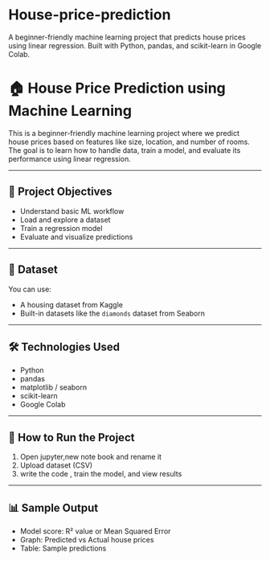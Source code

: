 # House-price-prediction
A beginner-friendly machine learning project that predicts house prices using linear regression. Built with Python, pandas, and scikit-learn in Google Colab.
# 🏠 House Price Prediction using Machine Learning

This is a beginner-friendly machine learning project where we predict house prices based on features like size, location, and number of rooms. The goal is to learn how to handle data, train a model, and evaluate its performance using linear regression.

---

## 📌 Project Objectives

- Understand basic ML workflow
- Load and explore a dataset
- Train a regression model
- Evaluate and visualize predictions

---

## 📁 Dataset

You can use:
- A housing dataset from Kaggle
- Built-in datasets like the `diamonds` dataset from Seaborn

---

## 🛠️ Technologies Used

- Python
- pandas
- matplotlib / seaborn
- scikit-learn
- Google Colab

---

## 🚀 How to Run the Project

1. Open jupyter,new note book and rename it
2. Upload  dataset (CSV) 
3. write the code , train the model, and view results

---

## 📊 Sample Output

- Model score: R² value or Mean Squared Error
- Graph: Predicted vs Actual house prices
- Table: Sample predictions
  



